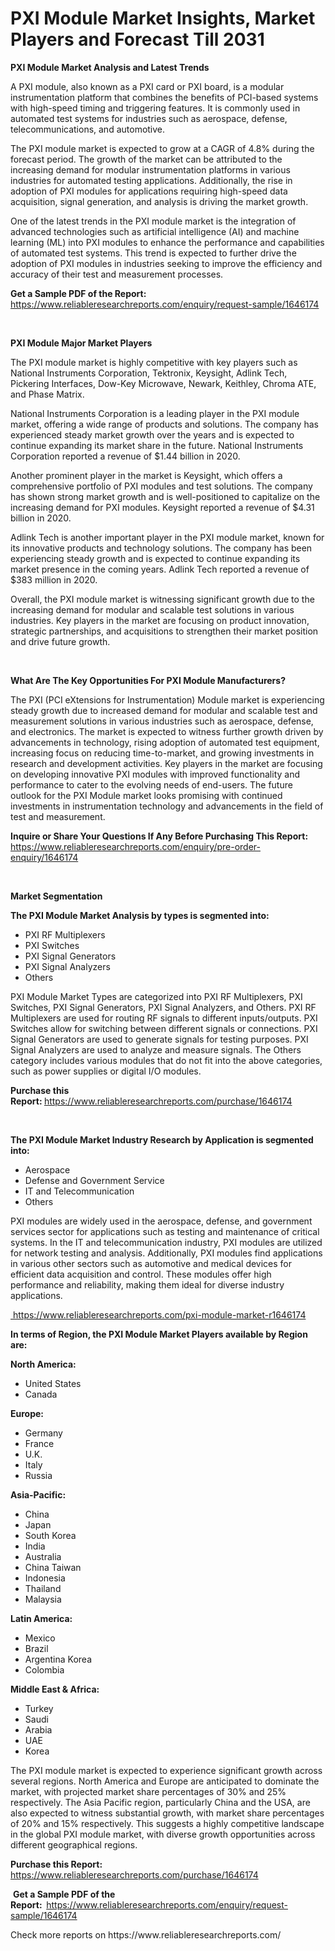 <p><h1>PXI Module Market Insights, Market Players and Forecast Till 2031</h1></p><p><strong>PXI Module Market Analysis and Latest Trends</strong></p>
<p><p>A PXI module, also known as a PXI card or PXI board, is a modular instrumentation platform that combines the benefits of PCI-based systems with high-speed timing and triggering features. It is commonly used in automated test systems for industries such as aerospace, defense, telecommunications, and automotive.</p><p>The PXI module market is expected to grow at a CAGR of 4.8% during the forecast period. The growth of the market can be attributed to the increasing demand for modular instrumentation platforms in various industries for automated testing applications. Additionally, the rise in adoption of PXI modules for applications requiring high-speed data acquisition, signal generation, and analysis is driving the market growth.</p><p>One of the latest trends in the PXI module market is the integration of advanced technologies such as artificial intelligence (AI) and machine learning (ML) into PXI modules to enhance the performance and capabilities of automated test systems. This trend is expected to further drive the adoption of PXI modules in industries seeking to improve the efficiency and accuracy of their test and measurement processes.</p></p>
<p><strong>Get a Sample PDF of the Report:&nbsp;</strong> <a href="https://www.reliableresearchreports.com/enquiry/request-sample/1646174">https://www.reliableresearchreports.com/enquiry/request-sample/1646174</a></p>
<p>&nbsp;</p>
<p><strong>PXI Module Major Market Players</strong></p>
<p><p>The PXI module market is highly competitive with key players such as National Instruments Corporation, Tektronix, Keysight, Adlink Tech, Pickering Interfaces, Dow-Key Microwave, Newark, Keithley, Chroma ATE, and Phase Matrix. </p><p>National Instruments Corporation is a leading player in the PXI module market, offering a wide range of products and solutions. The company has experienced steady market growth over the years and is expected to continue expanding its market share in the future. National Instruments Corporation reported a revenue of $1.44 billion in 2020.</p><p>Another prominent player in the market is Keysight, which offers a comprehensive portfolio of PXI modules and test solutions. The company has shown strong market growth and is well-positioned to capitalize on the increasing demand for PXI modules. Keysight reported a revenue of $4.31 billion in 2020.</p><p>Adlink Tech is another important player in the PXI module market, known for its innovative products and technology solutions. The company has been experiencing steady growth and is expected to continue expanding its market presence in the coming years. Adlink Tech reported a revenue of $383 million in 2020.</p><p>Overall, the PXI module market is witnessing significant growth due to the increasing demand for modular and scalable test solutions in various industries. Key players in the market are focusing on product innovation, strategic partnerships, and acquisitions to strengthen their market position and drive future growth.</p></p>
<p>&nbsp;</p>
<p><strong>What Are The Key Opportunities For PXI Module Manufacturers?</strong></p>
<p><p>The PXI (PCI eXtensions for Instrumentation) Module market is experiencing steady growth due to increased demand for modular and scalable test and measurement solutions in various industries such as aerospace, defense, and electronics. The market is expected to witness further growth driven by advancements in technology, rising adoption of automated test equipment, increasing focus on reducing time-to-market, and growing investments in research and development activities. Key players in the market are focusing on developing innovative PXI modules with improved functionality and performance to cater to the evolving needs of end-users. The future outlook for the PXI Module market looks promising with continued investments in instrumentation technology and advancements in the field of test and measurement.</p></p>
<p><strong>Inquire or Share Your Questions If Any Before Purchasing This Report:</strong> <a href="https://www.reliableresearchreports.com/enquiry/pre-order-enquiry/1646174">https://www.reliableresearchreports.com/enquiry/pre-order-enquiry/1646174</a></p>
<p>&nbsp;</p>
<p><strong>Market Segmentation</strong></p>
<p><strong>The PXI Module Market Analysis by types is segmented into:</strong></p>
<p><ul><li>PXI RF Multiplexers</li><li>PXI Switches</li><li>PXI Signal Generators</li><li>PXI Signal Analyzers</li><li>Others</li></ul></p>
<p><p>PXI Module Market Types are categorized into PXI RF Multiplexers, PXI Switches, PXI Signal Generators, PXI Signal Analyzers, and Others. PXI RF Multiplexers are used for routing RF signals to different inputs/outputs. PXI Switches allow for switching between different signals or connections. PXI Signal Generators are used to generate signals for testing purposes. PXI Signal Analyzers are used to analyze and measure signals. The Others category includes various modules that do not fit into the above categories, such as power supplies or digital I/O modules.</p></p>
<p><strong>Purchase this Report:&nbsp;</strong><a href="https://www.reliableresearchreports.com/purchase/1646174">https://www.reliableresearchreports.com/purchase/1646174</a></p>
<p>&nbsp;</p>
<p><strong>The PXI Module Market Industry Research by Application is segmented into:</strong></p>
<p><ul><li>Aerospace</li><li>Defense and Government Service</li><li>IT and Telecommunication</li><li>Others</li></ul></p>
<p><p>PXI modules are widely used in the aerospace, defense, and government services sector for applications such as testing and maintenance of critical systems. In the IT and telecommunication industry, PXI modules are utilized for network testing and analysis. Additionally, PXI modules find applications in various other sectors such as automotive and medical devices for efficient data acquisition and control. These modules offer high performance and reliability, making them ideal for diverse industry applications.</p></p>
<p><a href="https://www.reliableresearchreports.com/pxi-module-market-r1646174">&nbsp;https://www.reliableresearchreports.com/pxi-module-market-r1646174</a></p>
<p><strong>In terms of Region, the PXI Module Market Players available by Region are:</strong></p>
<p>
    <p> <strong> North America: </strong>
        <ul>
            <li>United States</li>
            <li>Canada</li>
        </ul>
        </p> 
    <p> <strong> Europe: </strong>
        <ul>
            <li>Germany</li>
            <li>France</li>
            <li>U.K.</li>
            <li>Italy</li>
            <li>Russia</li>
        </ul>
        </p> 
    <p> <strong> Asia-Pacific: </strong>
        <ul>
            <li>China</li>
            <li>Japan</li>
            <li>South Korea</li>
            <li>India</li>
            <li>Australia</li>
            <li>China Taiwan</li>
            <li>Indonesia</li>
            <li>Thailand</li>
            <li>Malaysia</li>
        </ul>
        </p> 
    <p> <strong> Latin America: </strong>
        <ul>
            <li>Mexico</li>
            <li>Brazil</li>
            <li>Argentina Korea</li>
            <li>Colombia</li>
        </ul>
        </p> 
    <p> <strong> Middle East & Africa: </strong>
        <ul>
            <li>Turkey</li>
            <li>Saudi</li>
            <li>Arabia</li>
            <li>UAE</li>
            <li>Korea</li>
        </ul>
    </p>
    </p>
<p><p>The PXI module market is expected to experience significant growth across several regions. North America and Europe are anticipated to dominate the market, with projected market share percentages of 30% and 25% respectively. The Asia Pacific region, particularly China and the USA, are also expected to witness substantial growth, with market share percentages of 20% and 15% respectively. This suggests a highly competitive landscape in the global PXI module market, with diverse growth opportunities across different geographical regions.</p></p>
<p><strong>Purchase this Report: </strong><a href="https://www.reliableresearchreports.com/purchase/1646174">https://www.reliableresearchreports.com/purchase/1646174</a></p>
<p>&nbsp;<strong>Get a Sample PDF of the Report:&nbsp;&nbsp;</strong><a href="https://www.reliableresearchreports.com/enquiry/request-sample/1646174">https://www.reliableresearchreports.com/enquiry/request-sample/1646174</a></p>
<p><strong></strong></p>
<p>Check more reports on https://www.reliableresearchreports.com/</p>